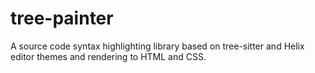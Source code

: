 # tree-painter

A source code syntax highlighting library based on tree-sitter and Helix editor
themes and rendering to HTML and CSS.
